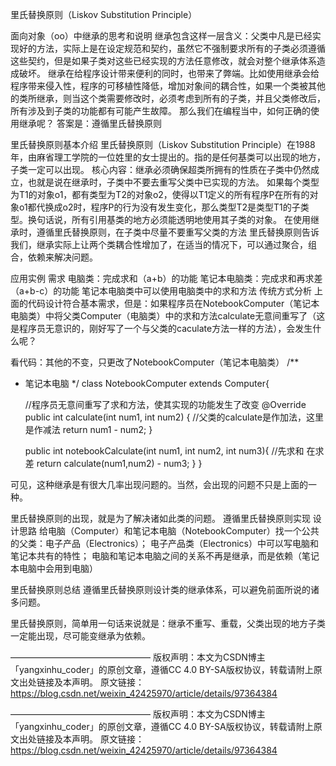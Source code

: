 里氏替换原则（Liskov Substitution Principle）

面向对象（oo）中继承的思考和说明
继承包含这样一层含义：父类中凡是已经实现好的方法，实际上是在设定规范和契约，虽然它不强制要求所有的子类必须遵循这些契约，但是如果子类对这些已经实现的方法任意修改，就会对整个继承体系造成破坏。
继承在给程序设计带来便利的同时，也带来了弊端。比如使用继承会给程序带来侵入性，程序的可移植性降低，增加对象间的耦合性，如果一个类被其他的类所继承，则当这个类需要修改时，必须考虑到所有的子类，并且父类修改后，所有涉及到子类的功能都有可能产生故障。
那么我们在编程当中，如何正确的使用继承呢？ 
答案是：遵循里氏替换原则

里氏替换原则基本介绍
里氏替换原则（Liskov Substitution Principle）在1988年，由麻省理工学院的一位姓里的女士提出的。指的是任何基类可以出现的地方，子类一定可以出现。
核心内容：继承必须确保超类所拥有的性质在子类中仍然成立，也就是说在继承时，子类中不要去重写父类中已实现的方法。
如果每个类型为T1的对象o1，都有类型为T2的对象o2，使得以T1定义的所有程序P在所有的对象o1都代换成o2时，程序P的行为没有发生变化，那么类型T2是类型T1的子类型。换句话说，所有引用基类的地方必须能透明地使用其子类的对象。
在使用继承时，遵循里氏替换原则，在子类中尽量不要重写父类的方法
里氏替换原则告诉我们，继承实际上让两个类耦合性增加了，在适当的情况下，可以通过聚合，组合，依赖来解决问题。

应用实例
需求
电脑类：完成求和（a+b）的功能
笔记本电脑类：完成求和再求差（a+b-c）的功能
笔记本电脑类中可以使用电脑类中的求和方法
传统方式分析
上面的代码设计符合基本需求，但是：如果程序员在NotebookComputer（笔记本电脑类）中将父类Computer（电脑类）中的求和方法calculate无意间重写了（这是程序员无意识的，刚好写了一个与父类的caculate方法一样的方法），会发生什么呢？

看代码：其他的不变，只更改了NotebookComputer（笔记本电脑类）
/**
 * 笔记本电脑
 */
class NotebookComputer extends Computer{
 
    //程序员无意间重写了求和方法，使其实现的功能发生了改变
    @Override
    public int calculate(int num1, int num2) {
        //父类的calculate是作加法，这里是作减法
        return num1 - num2;
    }
 
    public int notebookCalculate(int num1, int num2, int num3){
        //先求和  在求差
        return calculate(num1,num2) - num3;
    }
}

可见，这种继承是有很大几率出现问题的。当然，会出现的问题不只是上面的一种。

里氏替换原则的出现，就是为了解决诸如此类的问题。
遵循里氏替换原则实现
设计思路
给电脑（Computer）和笔记本电脑（NotebookComputer）找一个公共的父类：电子产品（Electronics）；
电子产品类（Electronics）中可以写电脑和笔记本共有的特性；
电脑和笔记本电脑之间的关系不再是继承，而是依赖（笔记本电脑中会用到电脑）


里氏替换原则总结
遵循里氏替换原则设计类的继承体系，可以避免前面所说的诸多问题。

里氏替换原则，简单用一句话来说就是：继承不重写、重载，父类出现的地方子类一定能出现，尽可能变继承为依赖。


————————————————
    版权声明：本文为CSDN博主「yangxinhu_coder」的原创文章，遵循CC 4.0 BY-SA版权协议，转载请附上原文出处链接及本声明。
    原文链接：https://blog.csdn.net/weixin_42425970/article/details/97364384






————————————————
版权声明：本文为CSDN博主「yangxinhu_coder」的原创文章，遵循CC 4.0 BY-SA版权协议，转载请附上原文出处链接及本声明。
原文链接：https://blog.csdn.net/weixin_42425970/article/details/97364384